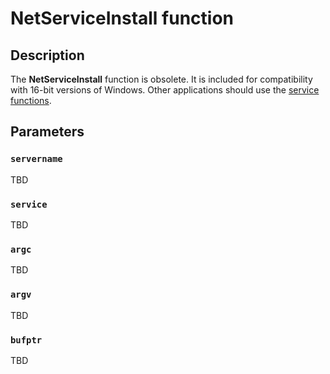 # NetServiceInstall function

## Description

The
**NetServiceInstall** function is obsolete. It is included for compatibility with 16-bit versions of Windows. Other applications should use the
[service functions](https://learn.microsoft.com/windows/desktop/Services/service-functions).

## Parameters

### `servername`

TBD

### `service`

TBD

### `argc`

TBD

### `argv`

TBD

### `bufptr`

TBD